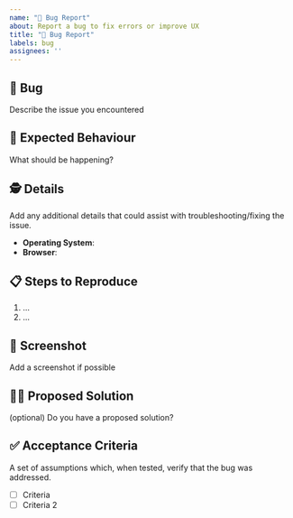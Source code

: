 ```yaml
---
name: "🐛 Bug Report"
about: Report a bug to fix errors or improve UX
title: "🐛 Bug Report"
labels: bug
assignees: ''
---
```


## 🐛 Bug

Describe the issue you encountered

## 🦋 Expected Behaviour

What should be happening?

## 🕵️ Details

Add any additional details that could assist with troubleshooting/fixing the issue.

- **Operating System**: 
- **Browser**: 

## 📋 Steps to Reproduce

1. ...
2. ...

## 📸 Screenshot

Add a screenshot if possible

## 🙋‍♀️ Proposed Solution

(optional) Do you have a proposed solution?

## ✅ Acceptance Criteria

A set of assumptions which, when tested, verify that the bug was addressed.

- [ ] Criteria
- [ ] Criteria 2
